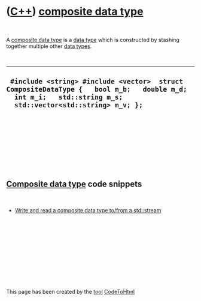 



 

 

 

 

 

([C++](Cpp.md)) [composite data type](CppCompositeDataType.md)
================================================================

 

A [composite data type](CppCompositeDataType.md) is a [data
type](CppDataType.md) which is constructed by stashing together
multiple other [data types](CppDataType.md).

 

  ---------------------------------------------------------------------------------------------------------------------------------------------------------------
  ` #include <string> #include <vector>  struct CompositeDataType {   bool m_b;   double m_d;   int m_i;   std::string m_s;   std::vector<std::string> m_v; };`
  ---------------------------------------------------------------------------------------------------------------------------------------------------------------

 

 

 

 

 

[Composite data type](CppCompositeDataType.md) code snippets
-------------------------------------------------------------

 

-   [Write and read a composite data type to/from a
    std::stream](CppCompositeDataTypeToStream.md)

 

 

 

 

 





 




This page has been created by the [tool](Tools.md)
[CodeToHtml](ToolCodeToHtml.md)
